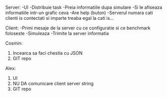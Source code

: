Server:
-UI
-Distribuie task
-Preia informatiile dupa simulare 
-Si le afiseaza informatiile intr-un grafic ceva
-Are help (buton)
-Serverul numara cati clienti is contectati si imparte treaba egal la cati is...

Client:
-Primi mesaje de la server cu ce configuratie si ce benchmark foloseste
-Simuleaza
-Trimite la server informatia


Cosmin:
1) Incearca sa faci chestia cu JSON
2) GIT repo


Alex:
1) UI
2) NU DA comunicare client server string
3) GIT repo